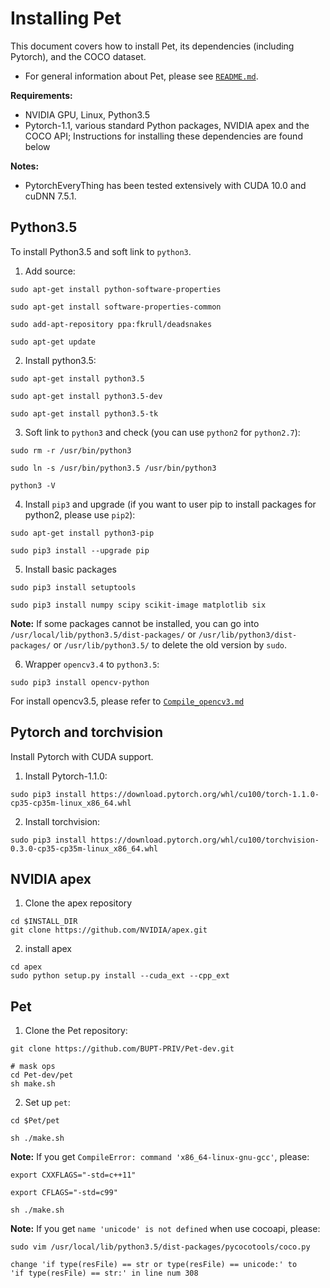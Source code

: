 # Installing Pet

This document covers how to install Pet, its dependencies (including Pytorch), and the COCO dataset.

- For general information about Pet, please see [`README.md`](README.md).

**Requirements:**

- NVIDIA GPU, Linux, Python3.5
- Pytorch-1.1, various standard Python packages, NVIDIA apex and the COCO API; Instructions for installing these dependencies are found below

**Notes:**

- PytorchEveryThing has been tested extensively with CUDA 10.0 and cuDNN 7.5.1.


## Python3.5

To install Python3.5 and soft link to `python3`.

1. Add source:

```
sudo apt-get install python-software-properties

sudo apt-get install software-properties-common

sudo add-apt-repository ppa:fkrull/deadsnakes

sudo apt-get update
```

2. Install python3.5:

```
sudo apt-get install python3.5

sudo apt-get install python3.5-dev

sudo apt-get install python3.5-tk
```

3. Soft link to `python3` and check (you can use `python2` for `python2.7`):

```
sudo rm -r /usr/bin/python3

sudo ln -s /usr/bin/python3.5 /usr/bin/python3

python3 -V
```

4. Install `pip3` and upgrade (if you want to user pip to install packages for python2, please use `pip2`):

```
sudo apt-get install python3-pip

sudo pip3 install --upgrade pip
```

5. Install basic packages

```
sudo pip3 install setuptools

sudo pip3 install numpy scipy scikit-image matplotlib six
```

   **Note:** If some packages cannot be installed, you can go into `/usr/local/lib/python3.5/dist-packages/` or `/usr/lib/python3/dist-packages/` or `/usr/lib/python3.5/` to delete the old version by `sudo`.


6. Wrapper `opencv3.4` to `python3.5`:

```
sudo pip3 install opencv-python
```

For install opencv3.5, please refer to [`Compile_opencv3.md`](https://github.com/soeaver/environment_config/blob/master/Compile_opencv3.md)


## Pytorch and torchvision

Install Pytorch with CUDA support.

1. Install Pytorch-1.1.0:

```
sudo pip3 install https://download.pytorch.org/whl/cu100/torch-1.1.0-cp35-cp35m-linux_x86_64.whl
```

2. Install torchvision:

```
sudo pip3 install https://download.pytorch.org/whl/cu100/torchvision-0.3.0-cp35-cp35m-linux_x86_64.whl
```

## NVIDIA apex

1. Clone the apex repository
```
cd $INSTALL_DIR
git clone https://github.com/NVIDIA/apex.git
```

2. install apex

```
cd apex
sudo python setup.py install --cuda_ext --cpp_ext
```

## Pet

1. Clone the Pet repository:

```
git clone https://github.com/BUPT-PRIV/Pet-dev.git

# mask ops
cd Pet-dev/pet
sh make.sh
```

2. Set up `pet`:

```
cd $Pet/pet

sh ./make.sh
```

   **Note:** If you get `CompileError: command 'x86_64-linux-gnu-gcc'`, please:

```
export CXXFLAGS="-std=c++11"

export CFLAGS="-std=c99"

sh ./make.sh
```

   **Note:** If you get `name 'unicode' is not defined` when use cocoapi, please:

```
sudo vim /usr/local/lib/python3.5/dist-packages/pycocotools/coco.py

change 'if type(resFile) == str or type(resFile) == unicode:' to
'if type(resFile) == str:' in line num 308

```
